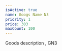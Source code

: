 ```yaml
---
isActive: true
name: Googs Name N3
priority: 1
price: 303
maxCount: 100
---
```


Goods description , GN3